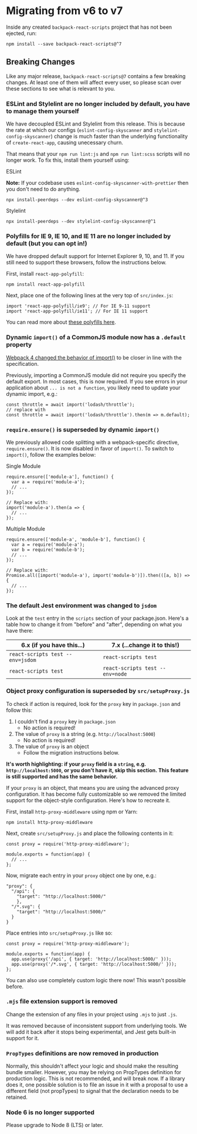 # Migrating from v6 to v7

Inside any created `backpack-react-scripts` project that has not been ejected, run:

```
npm install --save backpack-react-scripts@^7
```

## Breaking Changes

Like any major release, `backpack-react-scripts@7` contains a few breaking changes. At least one of them will affect every user, so please scan over these sections to see what is relevant to you.

### ESLint and Stylelint are no longer included by default, you have to manage them yourself

We have decoupled ESLint and Stylelint from this release. This is because the rate at which our configs (`eslint-config-skyscanner` and `stylelint-config-skyscanner`) change is much faster than the underlying functionality of `create-react-app`, causing unecessary churn.

That means that your `npm run lint:js` and `npm run lint:scss` scripts will no longer work. To fix this, install them yourself using:

ESLint

**Note:** If your codebase uses `eslint-config-skyscanner-with-prettier` then you don't need to do anything.

```
npx install-peerdeps --dev eslint-config-skyscanner@^3
```

Stylelint

```
npx install-peerdeps --dev stylelint-config-skyscanner@^1
```

### Polyfills for IE 9, IE 10, and IE 11 are no longer included by default (but you can opt in!)

We have dropped default support for Internet Explorer 9, 10, and 11. If you still need to support these browsers, follow the instructions below.

First, install `react-app-polyfill`:

```
npm install react-app-polyfill
```

Next, place one of the following lines at the very top of `src/index.js`:

```
import 'react-app-polyfill/ie9'; // For IE 9-11 support
import 'react-app-polyfill/ie11'; // For IE 11 support
```

You can read more about [these polyfills here](https://github.com/facebook/create-react-app/tree/master/packages/react-app-polyfill).

### Dynamic `import()` of a CommonJS module now has a `.default` property

[Webpack 4 changed the behavior of import()](https://medium.com/webpack/webpack-4-import-and-commonjs-d619d626b655) to be closer in line with the specification.

Previously, importing a CommonJS module did not require you specify the default export. In most cases, this is now required.
If you see errors in your application about `... is not a function`, you likely need to update your dynamic import, e.g.:

```
const throttle = await import('lodash/throttle');
// replace with
const throttle = await import('lodash/throttle').then(m => m.default);
```

### `require.ensure()` is superseded by dynamic `import()`

We previously allowed code splitting with a webpack-specific directive, `require.ensure()`. It is now disabled in favor of `import()`. To switch to `import()`, follow the examples below:

Single Module

```
require.ensure(['module-a'], function() {
  var a = require('module-a');
  // ...
});

// Replace with:
import('module-a').then(a => {
  // ...
});
```

Multiple Module

```
require.ensure(['module-a', 'module-b'], function() {
  var a = require('module-a');
  var b = require('module-b');
  // ...
});

// Replace with:
Promise.all([import('module-a'), import('module-b')]).then(([a, b]) => {
  // ...
});
```

### The default Jest environment was changed to `jsdom`

Look at the `test` entry in the `scripts` section of your package.json.
Here's a table how to change it from "before" and "after", depending on what you have there:

| 6.x (if you have this...)        | 7.x (...change it to this!)     |
| -------------------------------- | ------------------------------- |
| `react-scripts test --env=jsdom` | `react-scripts test`            |
| `react-scripts test`             | `react-scripts test --env=node` |

### Object proxy configuration is superseded by `src/setupProxy.js`

To check if action is required, look for the `proxy` key in `package.json` and follow this:

1. I couldn't find a `proxy` key in `package.json`
   - No action is required!
2. The value of `proxy` is a string (e.g. `http://localhost:5000`)
   - No action is required!
3. The value of `proxy` is an object
   - Follow the migration instructions below.

**It's worth highlighting: if your `proxy` field is a `string`, e.g. `http://localhost:5000`, or you don't have it, skip this section. This feature is still supported and has the same behavior.**

If your `proxy` is an object, that means you are using the advanced proxy configuration. It has become fully customizable so we removed the limited support for the object-style configuration. Here's how to recreate it.

First, install `http-proxy-middleware` using npm or Yarn:

```
npm install http-proxy-middleware
```

Next, create `src/setupProxy.js` and place the following contents in it:

```
const proxy = require('http-proxy-middleware');

module.exports = function(app) {
  // ...
};
```

Now, migrate each entry in your `proxy` object one by one, e.g.:

```
"proxy": {
  "/api": {
    "target": "http://localhost:5000/"
    },
  "/*.svg": {
    "target": "http://localhost:5000/"
  }
}
```

Place entries into `src/setupProxy.js` like so:

```
const proxy = require('http-proxy-middleware');

module.exports = function(app) {
  app.use(proxy('/api', { target: 'http://localhost:5000/' }));
  app.use(proxy('/*.svg', { target: 'http://localhost:5000/' }));
};
```

You can also use completely custom logic there now! This wasn't possible before.

### `.mjs` file extension support is removed

Change the extension of any files in your project using `.mjs` to just `.js`.

It was removed because of inconsistent support from underlying tools. We will add it back after it stops being experimental, and Jest gets built-in support for it.

### `PropTypes` definitions are now removed in production

Normally, this shouldn't affect your logic and should make the resulting bundle smaller. However, you may be relying on PropTypes definition for production logic. This is not recommended, and will break now. If a library does it, one possible solution is to file an issue in it with a proposal to use a different field (not propTypes) to signal that the declaration needs to be retained.

### Node 6 is no longer supported

Please upgrade to Node 8 (LTS) or later.
